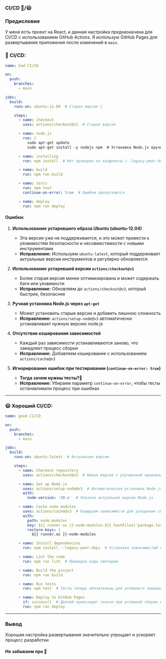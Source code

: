### CI/CD 🙁/😃

### Предисловие
У меня есть проект на React, и данная настройка предназначена для CI/CD с использованием GitHub Actions. Я использую GitHub Pages для развертывания приложения после изменений в `main`.

### 🙁 CI/CD:

```yaml
name: bad CI/CD

on:
  push:
    branches:
      - main

jobs:
  build:
    runs-on: ubuntu-12.04  # Старая версия 🦒

    steps:
      - name: checkout
        uses: actions/checkout@v1  # Старая версия

      - name: node.js
        run: |
          sudo apt-get update
          sudo apt-get install -y nodejs npm  # Установка Node.js вручную

      - name: installing
        run: npm install  # Нет проверки на конфликты (--legacy-peer-deps)

      - name: build
        run: npm run build

      - name: tests
        run: npm test
        continue-on-error: true  # Ошибки пропускаются

      - name: deploy
        run: npm run deploy
```

#### Ошибки:

1. **Использование устаревшего образа Ubuntu (ubuntu-12.04)**
    - Эта версия уже не поддерживается, и это может привести к уязвимостям безопасности и несовместимости с новыми инструментами
    - **Исправление:** Используем `ubuntu-latest`, который поддерживает актуальные версии инструментов и регулярно обновляется

2. **Использование устаревшей версии `actions/checkout@v1`**
    - Более старая версия менее оптимизирована и может содержать баги или уязвимости
    - **Исправление:** Обновляем до `actions/checkout@v3`, который быстрее, безопаснее

3. **Ручная установка Node.js через `apt-get`**
    - Может установить старые версии и добавить лишнюю сложность
    - **Исправление:** `actions/setup-node@v3` автоматически устанавливает нужную версию node.js

4. **Отсутствие кэширования зависимостей**
    - Каждый раз зависимости устанавливаются заново, что замедляет процесс сборки
    - **Исправление:** Добавляем кэширование с использованием `actions/cache@v3`

5. **Игнорирование ошибок при тестировании (`continue-on-error: true`)**
    - **Тогда зачем нужны тесты?🦒**
    - **Исправление:** Убираем параметр `continue-on-error`, чтобы тесты останавливали процесс при ошибках

---

### 😃 Хороший CI/CD:

```yaml
name: good CI/CD

on:
  push:
    branches:
      - main

jobs:
  build:
    runs-on: ubuntu-latest  # Актуальная версия

    steps:
      - name: Checkout repository
        uses: actions/checkout@v3  # Новая версия с улучшенной производительностью и безопасностью

      - name: Set up Node.js
        uses: actions/setup-node@v3  # Автоматическая установка Node.js
        with:
          node-version: '20.x'  # Указана актуальная версия Node.js

      - name: Cache node modules
        uses: actions/cache@v3  # Кэшируем зависимости для ускорения сборки
        with:
          path: node_modules
          key: ${{ runner.os }}-node-modules-${{ hashFiles('package-lock.json') }}
          restore-keys: |
            ${{ runner.os }}-node-modules

      - name: Install dependencies
        run: npm install --legacy-peer-deps  # Установка зависимостей с учётом возможных конфликтов

      - name: Lint the code
        run: npm run lint  # Проверка кода линтером

      - name: Build the project
        run: npm run build

      - name: Run tests
        run: npm test  # Тесты теперь обязательны для успешного завершения

      - name: Deploy to GitHub Pages
        if: success()  # Деплой происходит только при успешной сборке и тестах
        run: npm run deploy
```
---

### Вывод

Хорошая настройка развертывания значительно упрощает и ускоряет процесс разработки

#### Не забываем про 🦒